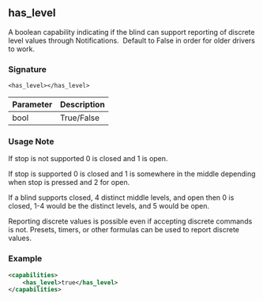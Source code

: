 ## has\_level

A boolean capability indicating if the blind can support reporting of discrete level values through Notifications.  Default to False in order for older drivers to work.


### Signature

`<has_level></has_level>`


| Parameter | Description |
| --- | --- |
| bool | True/False |


### Usage Note

If stop is not supported 0 is closed and 1 is open. 

If stop is supported 0 is closed and 1 is somewhere in the middle depending when stop is pressed and 2 for open.

If a blind supports closed, 4 distinct middle levels, and open then 0 is closed, 1-4 would be the distinct levels, and 5 would be open.

Reporting discrete values is possible even if accepting discrete commands is not. Presets, timers, or other formulas can be used to report discrete values.


### Example

```xml
<capabilities>
    <has_level>true</has_level>
</capabilities>
```


